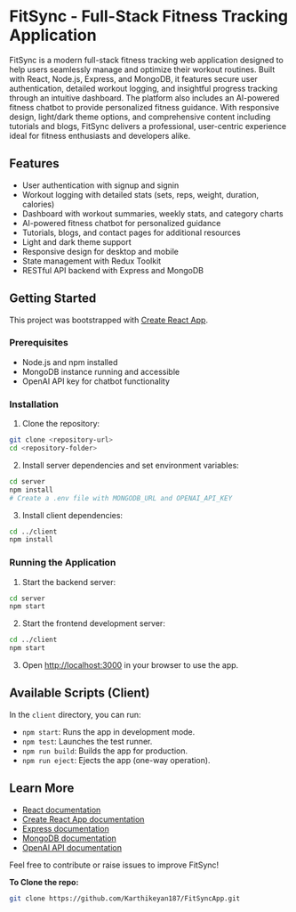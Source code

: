 # FitSync - Full-Stack Fitness Tracking Application

FitSync is a modern full-stack fitness tracking web application designed to help users seamlessly manage and optimize their workout routines. Built with React, Node.js, Express, and MongoDB, it features secure user authentication, detailed workout logging, and insightful progress tracking through an intuitive dashboard. The platform also includes an AI-powered fitness chatbot to provide personalized fitness guidance. With responsive design, light/dark theme options, and comprehensive content including tutorials and blogs, FitSync delivers a professional, user-centric experience ideal for fitness enthusiasts and developers alike.

## Features

- User authentication with signup and signin
- Workout logging with detailed stats (sets, reps, weight, duration, calories)
- Dashboard with workout summaries, weekly stats, and category charts
- AI-powered fitness chatbot for personalized guidance
- Tutorials, blogs, and contact pages for additional resources
- Light and dark theme support
- Responsive design for desktop and mobile
- State management with Redux Toolkit
- RESTful API backend with Express and MongoDB

## Getting Started

This project was bootstrapped with [Create React App](https://github.com/facebook/create-react-app).

### Prerequisites

- Node.js and npm installed
- MongoDB instance running and accessible
- OpenAI API key for chatbot functionality

### Installation

1. Clone the repository:

```bash
git clone <repository-url>
cd <repository-folder>
```

2. Install server dependencies and set environment variables:

```bash
cd server
npm install
# Create a .env file with MONGODB_URL and OPENAI_API_KEY
```

3. Install client dependencies:

```bash
cd ../client
npm install
```

### Running the Application

1. Start the backend server:

```bash
cd server
npm start
```

2. Start the frontend development server:

```bash
cd ../client
npm start
```

3. Open [http://localhost:3000](http://localhost:3000) in your browser to use the app.

## Available Scripts (Client)

In the `client` directory, you can run:

- `npm start`: Runs the app in development mode.
- `npm test`: Launches the test runner.
- `npm run build`: Builds the app for production.
- `npm run eject`: Ejects the app (one-way operation).

## Learn More

- [React documentation](https://reactjs.org/)
- [Create React App documentation](https://facebook.github.io/create-react-app/docs/getting-started)
- [Express documentation](https://expressjs.com/)
- [MongoDB documentation](https://docs.mongodb.com/)
- [OpenAI API documentation](https://platform.openai.com/docs/)
 
 
Feel free to contribute or raise issues to improve FitSync!

**To Clone the repo:**
   ```bash
   git clone https://github.com/Karthikeyan187/FitSyncApp.git


